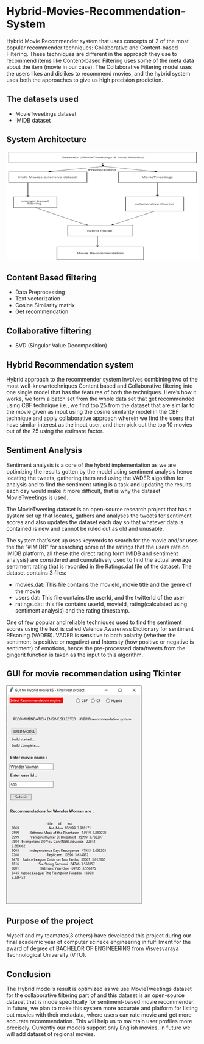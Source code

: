 # Hybrid-Movies-Recommendation-System
Hybrid Movie Recommender system that uses concepts of 2 of the most popular recommender techniques: Collaborative and Content-based Filtering. These techniques are different in the approach they use to recommend items like Content-based Filtering uses some of the meta data about the item (movie in our case). The Collaborative Filtering model uses the users likes and dislikes to recommend movies, and the hybrid system uses both the approaches to give us high precision prediction.

## The datasets used

* MovieTweetings dataset
* IMIDB dataset

## System Architecture

![](img/img1.png)


## Content Based filtering

* Data Preprocessing
* Text vectorization
* Cosine Similarity matrix
* Get recommendation

## Collaborative filtering

* SVD (Singular Value Decomposition)

## Hybrid Recommendation system

Hybrid approach to the recommender system involves combining two of the most well-knowntechniques Content based and Collaborative filtering into one single model that has the features of both the techniques. Here’s how it works, we form a batch set from the whole data set that get recommended using CBF technique i.e., we find top 25 from the dataset that are similar to the movie given as input using the cosine similarity model in the CBF technique and apply collaborative approach wherein we find the users that have similar interest as the input user, and then pick out the top 10 movies out of the 25 using the estimate factor.

## Sentiment Analysis

Sentiment analysis is a core of the hybrid implementation as we are optimizing the results gotten by the model using sentiment analysis hence locating the tweets, gathering them and using the VADER algorithm for analysis and to find the sentiment rating is a task and updating the results each day would make it more difficult, that is why the dataset MovieTweetings is used.


The MovieTweeting dataset is an open-source research project that has a system set up that locates, gathers and analyses the tweets for sentiment scores and also updates the dataset each day so that whatever data is contained is new and cannot be ruled out as old and unusable.


The system that’s set up uses keywords to search for the movie and/or uses the the “#IMIDB” for searching some of the ratings that the users rate on IMIDB platform, all these (the direct rating form IMIDB and sentiment analysis) are considered and cumulatively used to find the actual average sentiment rating that is recorded in the Ratings.dat file of the dataset. The dataset contains 3 files:

* movies.dat: This file contains the movieId, movie title and the genre of the movie
* users.dat: This file contains the userId, and the twitterId of the user
* ratings.dat: this file contains userId, movieId, rating(calculated using sentiment analysis) and the rating timestamp.


One of few popular and reliable techniques used to find the sentiment scores using the text is called Valence Awareness Dictionary for sentiment REsoning (VADER). VADER is sensitive to both polarity (whether the sentiment is positive or negative) and Intensity (how positive or negative is sentiment) of emotions, hence the pre-processed data/tweets from the gingerit function is taken as the input to this algorithm.
    
    
 ## GUI for movie recommendation using Tkinter

![](img/img2.png)

## Purpose of the project

Myself and my teamates(3 others) have developed this project during our final academic year of computer scinece engineering in fulfillment for the award of degree of
BACHELOR OF ENGINEERING from Visvesvaraya Technological University (VTU).


## Conclusion 

The Hybrid model’s result is optimized as we use MovieTweetings dataset for the collaborative filtering part of and this dataset is an open-source dataset that is mode specifically for sentiment-based movie recommender. In future, we plan to make this system more accurate and platform for listing out movies with their metadata, where users can rate movie and get more accurate recommendation. This will help us to maintain user profiles more precisely. Currently our models support only English movies, in future we will add dataset of regional movies.
